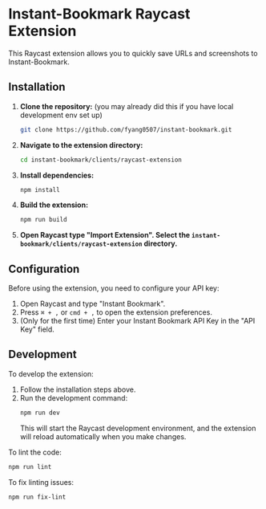 # Instant-Bookmark Raycast Extension

This Raycast extension allows you to quickly save URLs and screenshots to Instant-Bookmark.

## Installation

1.  **Clone the repository:** (you may already did this if you have local development env set up)
    ```bash
    git clone https://github.com/fyang0507/instant-bookmark.git
    ```
2.  **Navigate to the extension directory:**
    ```bash
    cd instant-bookmark/clients/raycast-extension
    ```
3.  **Install dependencies:**
    ```bash
    npm install
    ```
4.  **Build the extension:**
    ```bash
    npm run build
    ```
5.  **Open Raycast type "Import Extension". Select the `instant-bookmark/clients/raycast-extension` directory.**

## Configuration

Before using the extension, you need to configure your API key:

1.  Open Raycast and type "Instant Bookmark".
2.  Press `⌘ + ,` or `cmd + ,` to open the extension preferences.
3.  (Only for the first time) Enter your Instant Bookmark API Key in the "API Key" field.

## Development

To develop the extension:

1.  Follow the installation steps above.
2.  Run the development command:
    ```bash
    npm run dev
    ```
    This will start the Raycast development environment, and the extension will reload automatically when you make changes.

To lint the code:
```bash
npm run lint
```

To fix linting issues:
```bash
npm run fix-lint
```

